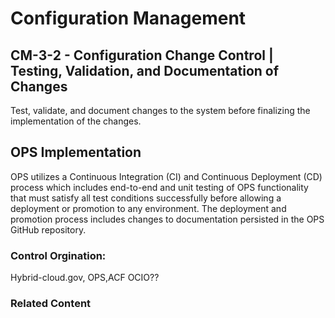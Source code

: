 # Configuration Management
## CM-3-2 - Configuration Change Control | Testing, Validation, and Documentation of Changes

Test, validate, and document changes to the system before finalizing the implementation of the changes.

## OPS Implementation

OPS utilizes a Continuous Integration (CI) and Continuous Deployment (CD) process which includes end-to-end and unit testing of OPS functionality that must satisfy all test conditions successfully before allowing a deployment or promotion to any environment. The deployment and promotion process includes changes to documentation persisted in the OPS GitHub repository.

### Control Orgination:
Hybrid-cloud.gov, OPS,ACF OCIO??

### Related Content
